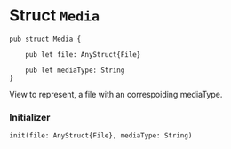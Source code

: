 # Struct `Media`

```cadence
pub struct Media {

    pub let file: AnyStruct{File}

    pub let mediaType: String
}
```

View to represent, a file with an correspoiding mediaType.

### Initializer

```cadence
init(file: AnyStruct{File}, mediaType: String)
```


